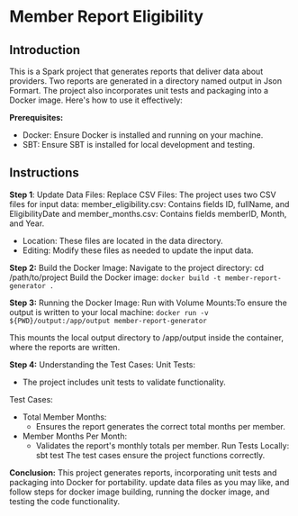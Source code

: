 # Member Report Eligibility 

## Introduction
This is a Spark project that generates reports that deliver data about providers. Two reports are generated in a directory  named output in Json Formart.
The project also incorporates unit tests and packaging into a Docker image. Here's how to use it effectively:

**Prerequisites:**
- Docker: Ensure Docker is installed and running on your machine.
- SBT: Ensure SBT is installed for local development and testing.

## Instructions

**Step 1**: Update Data Files: Replace CSV Files: The project uses two CSV files for input data: member_eligibility.csv: Contains fields ID, fullName, and EligibilityDate and  member_months.csv: Contains fields memberID, Month, and Year. 
- Location: These files are located in the data directory.
- Editing: Modify these files as needed to update the input data.


**Step 2:** Build the Docker Image: Navigate to the project directory: cd /path/to/project Build the Docker image: `docker build -t member-report-generator .`

**Step 3:** Running the Docker Image: Run with Volume Mounts:To ensure the output is written to your local machine: `docker run -v ${PWD}/output:/app/output member-report-generator`

This mounts the local output directory to /app/output inside the container, where the reports are written. 

**Step 4:** Understanding the Test Cases: Unit Tests: 
- The project includes unit tests to validate functionality.

Test Cases: 
- Total Member Months: 
  - Ensures the report generates the correct total months per member.
- Member Months Per Month:
  - Validates the report's monthly totals per member. Run Tests Locally: sbt test
The test cases ensure the project functions correctly.

**Conclusion:**  This project generates reports, incorporating unit tests and packaging into Docker for portability. update data files  as you may like, and follow steps for docker image building, running the docker image, and testing the code functionality.
